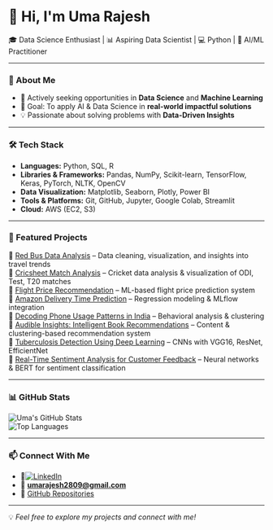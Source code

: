 # 👋 Hi, I'm Uma Rajesh  

🎓 Data Science Enthusiast | 📊 Aspiring Data Scientist | 💻 Python | 🚀 AI/ML Practitioner  

---

### 🌟 About Me  
- 🌱 Actively seeking opportunities in **Data Science** and **Machine Learning**  
- 🚀 Goal: To apply AI & Data Science in **real-world impactful solutions**  
- 💡 Passionate about solving problems with **Data-Driven Insights**  

---

### 🛠️ Tech Stack  
- **Languages:** Python, SQL, R  
- **Libraries & Frameworks:** Pandas, NumPy, Scikit-learn, TensorFlow, Keras, PyTorch, NLTK, OpenCV  
- **Data Visualization:** Matplotlib, Seaborn, Plotly, Power BI  
- **Tools & Platforms:** Git, GitHub, Jupyter, Google Colab, Streamlit  
- **Cloud:** AWS (EC2, S3)  

---

### 📌 Featured Projects  
🔹 [Red Bus Data Analysis](#) – Data cleaning, visualization, and insights into travel trends  
🔹 [Cricsheet Match Analysis](#) – Cricket data analysis & visualization of ODI, Test, T20 matches  
🔹 [Flight Price Recommendation](#) – ML-based flight price prediction system  
🔹 [Amazon Delivery Time Prediction](#) – Regression modeling & MLflow integration  
🔹 [Decoding Phone Usage Patterns in India](#) – Behavioral analysis & clustering  
🔹 [Audible Insights: Intelligent Book Recommendations](#) – Content & clustering-based recommendation system  
🔹 [Tuberculosis Detection Using Deep Learning](#) – CNNs with VGG16, ResNet, EfficientNet  
🔹 [Real-Time Sentiment Analysis for Customer Feedback](#) – Neural networks & BERT for sentiment classification  

---

### 📊 GitHub Stats  
![Uma's GitHub Stats](https://github-readme-stats.vercel.app/api?username=Umarajesh28&show_icons=true&theme=radical)  
![Top Languages](https://github-readme-stats.vercel.app/api/top-langs/?username=Umarajesh28&layout=compact&theme=radical)  

---

### 📫 Connect With Me  
- 💼[![LinkedIn](https://img.shields.io/badge/LinkedIn-blue?logo=linkedin&logoColor=white)](https://www.linkedin.com/in/uma-rajesh/)  
- 📧 **umarajesh2809@gmail.com**  
- 📂 [GitHub Repositories](#)  


---

💡 *Feel free to explore my projects and connect with me!*  
